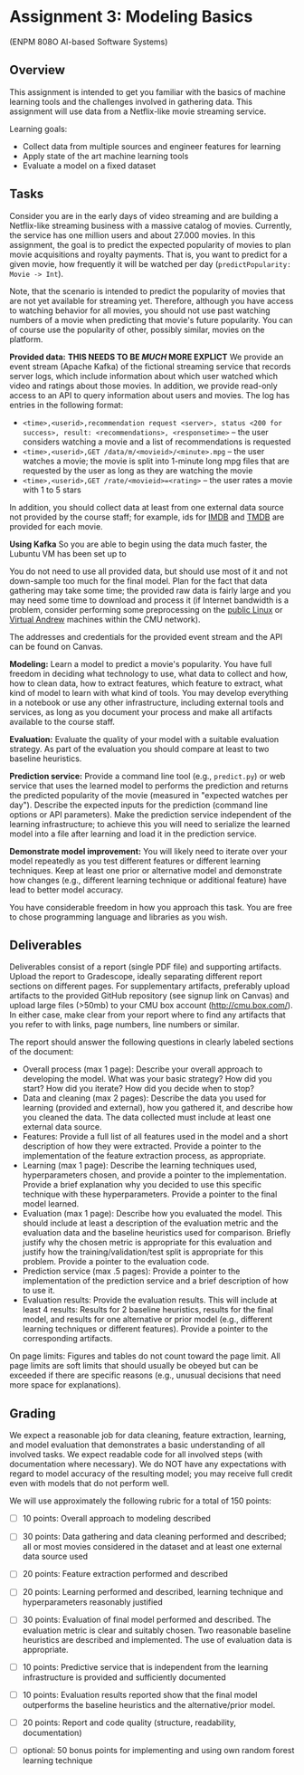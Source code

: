 # Assignment 3: Modeling Basics

(ENPM 808O AI-based Software Systems)

## Overview

This assignment is intended to get you familiar with the basics of machine learning tools and the challenges involved in gathering data. This assignment will use data from a Netflix-like movie streaming service.

Learning goals:
* Collect data from multiple sources and engineer features for learning
* Apply state of the art machine learning tools
* Evaluate a model on a fixed dataset

## Tasks

Consider you are in the early days of video streaming and are building a Netflix-like streaming business with a massive catalog of movies. Currently, the service has one million users and about 27.000 movies. In this assignment, the goal is to predict the expected popularity of movies to plan movie acquisitions and royalty payments. That is, you want to predict for a given movie, how frequently it will be watched per day (`predictPopularity: Movie -> Int`). 

Note, that the scenario is intended to predict the popularity of movies that are not yet available for streaming yet. Therefore, although you have access to watching behavior for all movies, you should not use past watching numbers of a movie when predicting that movie's future popularity. You can of course use the popularity of other, possibly similar, movies on the platform.

**Provided data:** **THIS NEEDS TO BE _MUCH_ MORE EXPLICT** We provide an event stream (Apache Kafka) of the fictional streaming service that records server logs, which include information about which user watched which video and ratings about those movies. In addition, we provide read-only access to an API to query information about users and movies. 
The log has entries in the following format:
* `<time>,<userid>,recommendation request <server>, status <200 for success>, result: <recommendations>, <responsetime>` – the user considers watching a movie and a list of recommendations is requested
* `<time>,<userid>,GET /data/m/<movieid>/<minute>.mpg` – the user watches a movie; the movie is split into 1-minute long mpg files that are requested by the user as long as they are watching the movie
* `<time>,<userid>,GET /rate/<movieid>=<rating>` – the user rates a movie with 1 to 5 stars


In addition, you should collect data at least from one external data source not provided by the course staff; for example, ids for [IMDB](https://www.imdb.com/) and [TMDB](https://www.themoviedb.org/) are provided for each movie.

**Using Kafka** So you are able to begin using the data much faster, the Lubuntu VM has been set up to  


You do not need to use all provided data, but should use most of it and not down-sample too much for the final model. Plan for the fact that data gathering may take some time; the provided raw data is fairly large and you may need some time to download and process it (if Internet bandwidth is a problem, consider performing some preprocessing on the [public Linux](https://www.cmu.edu/computing/services/endpoint/software/how-to/timeshare-unix.html) or [Virtual Andrew](https://www.cmu.edu/computing/services/endpoint/software/virtual-andrew.html) machines within the CMU network).

The addresses and credentials for the provided event stream and the API can be found on Canvas.

**Modeling:** Learn a model to predict a movie's popularity. You have full freedom in deciding what technology to use, what data to collect and how, how to clean data, how to extract features, which feature to extract, what kind of model to learn with what kind of tools. You may develop everything in a notebook or use any other infrastructure, including external tools and services, as long as you document your process and make all artifacts available to the course staff.

**Evaluation:** Evaluate the quality of your model with a suitable evaluation strategy. As part of the evaluation you should compare at least to two baseline heuristics.

**Prediction service:** Provide a command line tool (e.g., `predict.py`) or web service that uses the learned model to performs the prediction and returns the predicted popularity of the movie (measured in "expected watches per day"). Describe the expected inputs for the prediction (command line options or API parameters). 
Make the prediction service independent of the learning infrastructure; to achieve this you will need to serialize the learned model into a file after learning and load it in the prediction service.

**Demonstrate model improvement:** You will likely need to iterate over your model repeatedly as you test different features or different learning techniques. Keep at least one prior or alternative model and demonstrate how changes (e.g., different learning technique or additional feature) have lead to better model accuracy.

You have considerable freedom in how you approach this task. You are free to chose programming language and libraries as you wish. 


## Deliverables

Deliverables consist of a report (single PDF file) and supporting artifacts. Upload the report to Gradescope, ideally separating different report sections on different pages. For supplementary artifacts, preferably upload artifacts to the provided GitHub repository (see signup link on Canvas) and upload large files (>50mb) to your CMU box account (http://cmu.box.com/). In either case, make clear from your report where to find any artifacts that you refer to with links, page numbers, line numbers or similar.

The report should answer the following questions in clearly labeled sections of the document:

* Overall process (max 1 page): Describe your overall approach to developing the model. What was your basic strategy? How did you start? How did you iterate? How did you decide when to stop?
* Data and cleaning (max 2 pages): Describe the data you used for learning (provided and external), how you gathered it, and describe how you cleaned the data. The data collected must include at least one external data source.
* Features: Provide a full list of all features used in the model and a short description of how they were extracted. Provide a pointer to the implementation of the feature extraction process, as appropriate.
* Learning (max 1 page): Describe the learning techniques used, hyperparameters chosen, and provide a pointer to the implementation. Provide a brief explanation why you decided to use this specific technique with these hyperparameters. Provide a pointer to the final model learned.
* Evaluation (max 1 page): Describe how you evaluated the model. This should include at least a description of the evaluation metric and the evaluation data and the baseline heuristics used for comparison. Briefly justify why the chosen metric is appropriate for this evaluation and justify how the training/validation/test split is appropriate for this problem. Provide a pointer to the evaluation code.
* Prediction service (max .5 pages): Provide a pointer to the implementation of the prediction service and a brief description of how to use it.
* Evaluation results: Provide the evaluation results. This will include at least 4 results: Results for 2 baseline heuristics, results for the final model, and results for one alternative or prior model (e.g., different learning techniques or different features). Provide a pointer to the corresponding artifacts.

On page limits: Figures and tables do not count toward the page limit. All page limits are soft limits that should usually be obeyed but can be exceeded if there are specific reasons (e.g., unusual decisions that need more space for explanations).

## Grading

We expect a reasonable job for data cleaning, feature extraction, learning, and model evaluation that demonstrates a basic understanding of all involved tasks. We expect readable code for all involved steps (with documentation where necessary). We do NOT have any expectations with regard to model accuracy of the resulting model; you may receive full credit even with models that do not perform well.

We will use approximately the following rubric for a total of 150 points:
 - [ ] 10 points: Overall approach to modeling described
 - [ ] 30 points: Data gathering and data cleaning performed and described; all or most movies considered in the dataset and at least one external data source used
 - [ ] 20 points: Feature extraction performed and described
 - [ ] 20 points: Learning performed and described, learning technique and hyperparameters reasonably justified
 - [ ] 30 points: Evaluation of final model performed and described. The evaluation metric is clear and suitably chosen. Two reasonable baseline heuristics are described and implemented. The use of evaluation data is appropriate.
 - [ ] 10 points: Predictive service that is independent from the learning infrastructure is provided and sufficiently documented
 - [ ] 10 points: Evaluation results reported show that the final model outperforms the baseline heuristics and the alternative/prior model.
 - [ ] 20 points: Report and code quality (structure, readability, documentation)
 - [ ] optional: 50 bonus points for implementing and using own random forest learning technique

